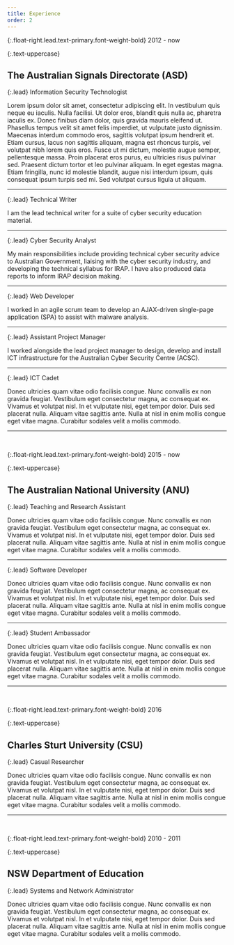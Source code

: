 ```yaml
---
title: Experience
order: 2
---
```

{:.float-right.lead.text-primary.font-weight-bold}
2012 - now

{:.text-uppercase}
## The Australian Signals Directorate (ASD)

{:.lead}
Information Security Technologist

Lorem ipsum dolor sit amet, consectetur adipiscing elit. In vestibulum quis neque eu iaculis. Nulla facilisi. Ut dolor eros, blandit quis nulla ac, pharetra iaculis ex. Donec finibus diam dolor, quis gravida mauris eleifend ut. Phasellus tempus velit sit amet felis imperdiet, ut vulputate justo dignissim. Maecenas interdum commodo eros, sagittis volutpat ipsum hendrerit et. Etiam cursus, lacus non sagittis aliquam, magna est rhoncus turpis, vel volutpat nibh lorem quis eros. Fusce ut mi dictum, molestie augue semper, pellentesque massa. Proin placerat eros purus, eu ultricies risus pulvinar sed. Praesent dictum tortor et leo pulvinar aliquam. In eget egestas magna. Etiam fringilla, nunc id molestie blandit, augue nisi interdum ipsum, quis consequat ipsum turpis sed mi. Sed volutpat cursus ligula ut aliquam.
<hr class="w-25">

{:.lead}
Technical Writer

I am the lead technical writer for a suite of cyber security education material.
<hr class="w-25">

{:.lead}
Cyber Security Analyst

My main responsibilities include providing technical cyber security advice to Australian Government, liaising with the cyber security industry, and developing the technical syllabus for IRAP. I have also produced data reports to inform IRAP decision making. 
<hr class="w-25">

{:.lead}
Web Developer

I worked in an agile scrum team to develop an AJAX-driven single-page application (SPA) to assist with malware analysis. 
<hr class="w-25">

{:.lead}
Assistant Project Manager

I worked alongside the lead project manager to design, develop and install ICT infrastructure for the Australian Cyber Security Centre (ACSC).
<hr class="w-25">

{:.lead}
ICT Cadet

Donec ultricies quam vitae odio facilisis congue. Nunc convallis ex non gravida feugiat. Vestibulum eget consectetur magna, ac consequat ex. Vivamus et volutpat nisl. In et vulputate nisi, eget tempor dolor. Duis sed placerat nulla. Aliquam vitae sagittis ante. Nulla at nisl in enim mollis congue eget vitae magna. Curabitur sodales velit a mollis commodo. 
<hr class="w-25">

<br>

{:.float-right.lead.text-primary.font-weight-bold}
2015 - now

{:.text-uppercase}
## The Australian National University (ANU)

{:.lead}
Teaching and Research Assistant

Donec ultricies quam vitae odio facilisis congue. Nunc convallis ex non gravida feugiat. Vestibulum eget consectetur magna, ac consequat ex. Vivamus et volutpat nisl. In et vulputate nisi, eget tempor dolor. Duis sed placerat nulla. Aliquam vitae sagittis ante. Nulla at nisl in enim mollis congue eget vitae magna. Curabitur sodales velit a mollis commodo.
<hr class="w-25">

{:.lead}
Software Developer

Donec ultricies quam vitae odio facilisis congue. Nunc convallis ex non gravida feugiat. Vestibulum eget consectetur magna, ac consequat ex. Vivamus et volutpat nisl. In et vulputate nisi, eget tempor dolor. Duis sed placerat nulla. Aliquam vitae sagittis ante. Nulla at nisl in enim mollis congue eget vitae magna. Curabitur sodales velit a mollis commodo.
<hr class="w-25">

{:.lead}
Student Ambassador

Donec ultricies quam vitae odio facilisis congue. Nunc convallis ex non gravida feugiat. Vestibulum eget consectetur magna, ac consequat ex. Vivamus et volutpat nisl. In et vulputate nisi, eget tempor dolor. Duis sed placerat nulla. Aliquam vitae sagittis ante. Nulla at nisl in enim mollis congue eget vitae magna. Curabitur sodales velit a mollis commodo. 
<hr class="w-25">

<br>

{:.float-right.lead.text-primary.font-weight-bold}
2016

{:.text-uppercase}
## Charles Sturt University (CSU)

{:.lead}
Casual Researcher

Donec ultricies quam vitae odio facilisis congue. Nunc convallis ex non gravida feugiat. Vestibulum eget consectetur magna, ac consequat ex. Vivamus et volutpat nisl. In et vulputate nisi, eget tempor dolor. Duis sed placerat nulla. Aliquam vitae sagittis ante. Nulla at nisl in enim mollis congue eget vitae magna. Curabitur sodales velit a mollis commodo.
<hr class="w-25">

<br>

{:.float-right.lead.text-primary.font-weight-bold}
2010 - 2011

{:.text-uppercase}
## NSW Department of Education

{:.lead}
Systems and Network Administrator 

Donec ultricies quam vitae odio facilisis congue. Nunc convallis ex non gravida feugiat. Vestibulum eget consectetur magna, ac consequat ex. Vivamus et volutpat nisl. In et vulputate nisi, eget tempor dolor. Duis sed placerat nulla. Aliquam vitae sagittis ante. Nulla at nisl in enim mollis congue eget vitae magna. Curabitur sodales velit a mollis commodo.